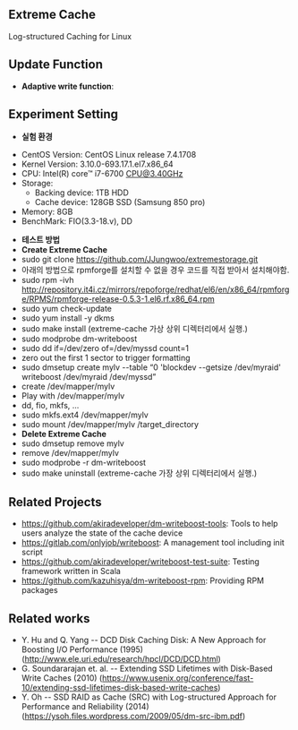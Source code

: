 ## Extreme Cache
Log-structured Caching for Linux

## Update Function
- **Adaptive write function**: 

## Experiment Setting
- **실험 환경**
 * CentOS Version: CentOS Linux release 7.4.1708
 * Kernel Version: 3.10.0-693.17.1.el7.x86_64
 * CPU: Intel(R) core™ i7-6700 CPU@3.40GHz
 * Storage:
	- Backing device: 1TB HDD
	- Cache device: 128GB SSD (Samsung 850 pro)
 * Memory: 8GB
 * BenchMark: FIO(3.3-18.v), DD
- **테스트 방법**
- **Create Extreme Cache**
 - sudo git clone https://github.com/JJungwoo/extremestorage.git
 - 아래의 방법으로 rpmforge를 설치할 수 없을 경우 코드를 직접 받아서 설치해야함.
 - sudo rpm -ivh http://repository.it4i.cz/mirrors/repoforge/redhat/el6/en/x86_64/rpmforge/RPMS/rpmforge-release-0.5.3-1.el6.rf.x86_64.rpm 
 - sudo yum check-update 
 - sudo yum install -y dkms
 - sudo make install (extreme-cache 가상 상위 디렉터리에서 실행.)
 - sudo modprobe dm-writeboost
 - sudo dd if=/dev/zero of=/dev/myssd count=1
 - zero out the first 1 sector to trigger formatting
 - sudo dmsetup create mylv --table “0 'blockdev --getsize /dev/myraid' writeboost /dev/myraid /dev/myssd”
 - create /dev/mapper/mylv
 - Play with /dev/mapper/mylv
 - dd, fio, mkfs, ...
 - sudo mkfs.ext4 /dev/mapper/mylv
 - sudo mount /dev/mapper/mylv /target_directory
- **Delete Extreme Cache**
 - sudo dmsetup remove mylv
 - remove /dev/mapper/mylv
 - sudo modprobe -r dm-writeboost
 - sudo make uninstall (extreme-cache 가장 상위 디렉터리에서 실행.)

## Related Projects
* https://github.com/akiradeveloper/dm-writeboost-tools: Tools to help users analyze the state of the cache device  
* https://gitlab.com/onlyjob/writeboost: A management tool including init script  
* https://github.com/akiradeveloper/writeboost-test-suite: Testing framework written in Scala
* https://github.com/kazuhisya/dm-writeboost-rpm: Providing RPM packages

## Related works
* Y. Hu and Q. Yang -- DCD Disk Caching Disk: A New Approach for Boosting I/O Performance (1995)
  (http://www.ele.uri.edu/research/hpcl/DCD/DCD.html)  
* G. Soundararajan et. al. -- Extending SSD Lifetimes with Disk-Based Write Caches (2010)
  (https://www.usenix.org/conference/fast-10/extending-ssd-lifetimes-disk-based-write-caches)  
* Y. Oh -- SSD RAID as Cache (SRC) with Log-structured Approach for Performance and Reliability (2014)
  (https://ysoh.files.wordpress.com/2009/05/dm-src-ibm.pdf)
